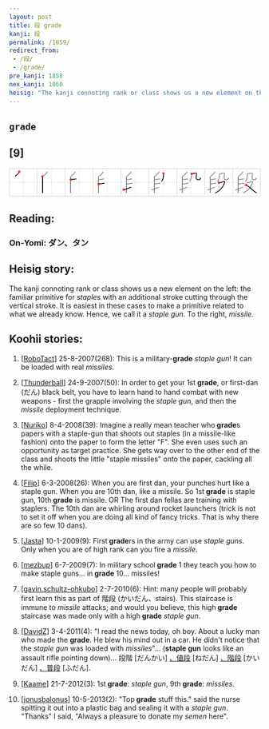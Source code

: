 ```yaml
---
layout: post
title: 段 grade
kanji: 段
permalink: /1859/
redirect_from:
 - /段/
 - /grade/
pre_kanji: 1858
nex_kanji: 1860
heisig: "The kanji connoting rank or class shows us a new element on the left: the familiar primitive for <i>staples</i> with an additional stroke cutting through the vertical stroke. It is easiest in these cases to make a primitive related to what we already know. Hence, we call it a <i>staple gun</i>. To the right, <i>missile</i>."
---
```


## `grade`

## [9]

<div class="stroke"><img src="../images/E6AEB5.png" /></div>

## Reading:

### On-Yomi: ダン、タン

## Heisig story:

The kanji connoting rank or class shows us a new element on the left: the familiar primitive for <i>staples</i> with an additional stroke cutting through the vertical stroke. It is easiest in these cases to make a primitive related to what we already know. Hence, we call it a <i>staple gun</i>. To the right, <i>missile</i>.

## Koohii stories:

1) [<a href="http://kanji.koohii.com/profile/RoboTact">RoboTact</a>] 25-8-2007(268): This is a military-<strong>grade</strong> <em>staple gun</em>! It can be loaded with real <em>missiles</em>.

2) [<a href="http://kanji.koohii.com/profile/Thunderball">Thunderball</a>] 24-9-2007(50): In order to get your 1st<strong> grade</strong>, or first-dan (だん) black belt, you have to learn hand to hand combat with new weapons - first the grapple involving the <em>staple gun</em>, and then the <em>missile</em> deployment technique.

3) [<a href="http://kanji.koohii.com/profile/Nuriko">Nuriko</a>] 8-4-2008(39): Imagine a really mean teacher who<strong> grade</strong>s papers with a staple-gun that shoots out staples (in a missile-like fashion) onto the paper to form the letter &quot;F&quot;. She even uses such an opportunity as target practice. She gets way over to the other end of the class and shoots the little &quot;staple missiles&quot; onto the paper, cackling all the while.

4) [<a href="http://kanji.koohii.com/profile/Filip">Filip</a>] 6-3-2008(26): When you are first dan, your punches hurt like a staple gun. When you are 10th dan, like a missile. So 1st<strong> grade</strong> is staple gun, 10th<strong> grade</strong> is missile. OR The first dan fellas are training with staplers. The 10th dan are whirling around rocket launchers (trick is not to set it off when you are doing all kind of fancy tricks. That is why there are so few 10 dans).

5) [<a href="http://kanji.koohii.com/profile/Jasta">Jasta</a>] 10-1-2009(9): First<strong> grade</strong>rs in the army can use <em>staple guns</em>. Only when you are of high rank can you fire a <em>missile</em>.

6) [<a href="http://kanji.koohii.com/profile/mezbup">mezbup</a>] 6-7-2009(7): In military school<strong> grade</strong> 1 they teach you how to make staple guns... in<strong> grade</strong> 10... missiles!

7) [<a href="http://kanji.koohii.com/profile/gavin.schultz-ohkubo">gavin.schultz-ohkubo</a>] 2-7-2010(6): Hint: many people will probably first learn this as part of 階段 (かいだん、stairs). This staircase is immune to <em>missile</em> attacks; and would you believe, this high<strong> grade</strong> staircase was made only with a high<strong> grade</strong> <em>staple gun</em>.

8) [<a href="http://kanji.koohii.com/profile/DavidZ">DavidZ</a>] 3-4-2011(4): &quot;I read the news today, oh boy. About a lucky man who made the <strong>grade</strong>. He blew his mind out in a car. He didn&#039;t notice that the <em>staple gun</em> was loaded with <em>missiles</em>&quot;... (<strong>staple gun</strong> looks like an assault rifle pointing down)... 段階 [だんかい] <a href="midori://search?text=、値段">、値段</a> [ねだん] <a href="midori://search?text=、階段">、階段</a> [かいだん] <a href="midori://search?text=、普段">、普段</a> [ふだん].

9) [<a href="http://kanji.koohii.com/profile/Kaame">Kaame</a>] 21-7-2012(3): 1st<strong> grade</strong>: <em>staple gun</em>, 9th<strong> grade</strong>: <em>missiles</em>.

10) [<a href="http://kanji.koohii.com/profile/jonusbalonus">jonusbalonus</a>] 10-5-2013(2): &quot;Top<strong> grade</strong> stuff this.&quot; said the nurse spitting it out into a plastic bag and sealing it with a <em>staple gun</em>. &quot;Thanks&quot; I said, &quot;Always a pleasure to donate my <em>semen</em> here&quot;.
